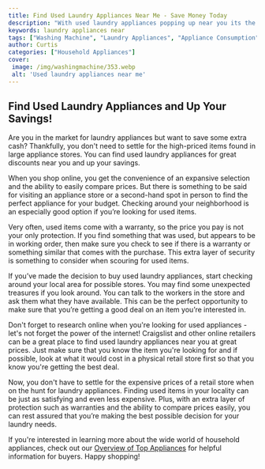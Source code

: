 ```yaml
---
title: Find Used Laundry Appliances Near Me - Save Money Today
description: "With used laundry appliances popping up near you its the perfect time to save money and find what you need Check out this blog post for tips on how to go about finding and buying used laundry appliances near you"
keywords: laundry appliances near
tags: ["Washing Machine", "Laundry Appliances", "Appliance Consumption", "Buy Appliance", "Appliance Guide"]
author: Curtis
categories: ["Household Appliances"]
cover: 
 image: /img/washingmachine/353.webp
 alt: 'Used laundry appliances near me'
---
```

## Find Used Laundry Appliances and Up Your Savings! 
Are you in the market for laundry appliances but want to save some extra cash? Thankfully, you don't need to settle for the high-priced items found in large appliance stores. You can find used laundry appliances for great discounts near you and up your savings. 

When you shop online, you get the convenience of an expansive selection and the ability to easily compare prices. But there is something to be said for visiting an appliance store or a second-hand spot in person to find the perfect appliance for your budget. Checking around your neighborhood is an especially good option if you’re looking for used items. 

Very often, used items come with a warranty, so the price you pay is not your only protection. If you find something that was used, but appears to be in working order, then make sure you check to see if there is a warranty or something similar that comes with the purchase. This extra layer of security is something to consider when scouring for used items. 

If you’ve made the decision to buy used laundry appliances, start checking around your local area for possible stores. You may find some unexpected treasures if you look around. You can talk to the workers in the store and ask them what they have available. This can be the perfect opportunity to make sure that you’re getting a good deal on an item you’re interested in.

Don't forget to research online when you're looking for used appliances - let's not forget the power of the internet! Craigslist and other online retailers can be a great place to find used laundry appliances near you at great prices. Just make sure that you know the item you're looking for and if possible, look at what it would cost in a physical retail store first so that you know you're getting the best deal.

Now, you don't have to settle for the expensive prices of a retail store when on the hunt for laundry appliances. Finding used items in your locality can be just as satisfying and even less expensive. Plus, with an extra layer of protection such as warranties and the ability to compare prices easily, you can rest assured that you’re making the best possible decision for your laundry needs. 

If you're interested in learning more about the wide world of household appliances, check out our [Overview of Top Appliances](./pages/appliance-overview) for helpful information for buyers. 
 Happy shopping!
